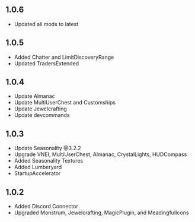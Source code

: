 ## 1.0.6
- Updated all mods to latest

## 1.0.5
- Added Chatter and LimitDiscoveryRange
- Updated TradersExtended

## 1.0.4
- Update Almanac
- Update MultiUserChest and Customships
- Update Jewelcrafting
- Update devcommands

## 1.0.3 
- Update Seasonality @3.2.2
- Upgrade VNEI, MultiUserChest, Almanac, CrystalLights, HUDCompass 
- Added Seasonality Textures
- Added Lumberyard
- StartupAccelerator

## 1.0.2

- Added Discord Connector
- Upgraded Monstrum, Jewelcrafting, MagicPlugin, and MeadingfulIcons